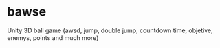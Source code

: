 # bawse
Unity 3D ball game (awsd, jump, double jump, countdown time, objetive, enemys, points and much more)
